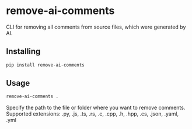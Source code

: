 # remove-ai-comments

CLI for removing all comments from source files, which were generated by AI.

## Installing

```bash
pip install remove-ai-comments
```

## Usage

```bash
remove-ai-comments .
```

Specify the path to the file or folder where you want to remove comments. Supported extensions: .py, .js, .ts, .rs, .c, .cpp, .h, .hpp, .cs, .json, .yaml, .yml